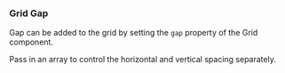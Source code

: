 ### Grid Gap

Gap can be added to the grid by setting the `gap` property of the Grid component.

Pass in an array to control the horizontal and vertical spacing separately.
